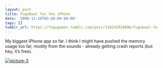 ```yaml
---
layout: post
title: FuguBowl for the iPhone
date: '2008-11-19T03:40:09-08:00'
tags: []
tumblr_url: https://fugugames.tumblr.com/post/110242919096/fugubowl-for-the-iphone
---
```

My biggest iPhone app so far. I think I might have pushed the memory usage too far, mostly from the sounds - already getting crash reports (but hey, it’s free).

[![](http://itshardtofondlepenguins.com/wp-content/uploads/2008/11/picture-3.png "picture-3")](http://itshardtofondlepenguins.com/wp-content/uploads/2008/11/picture-3.png)


